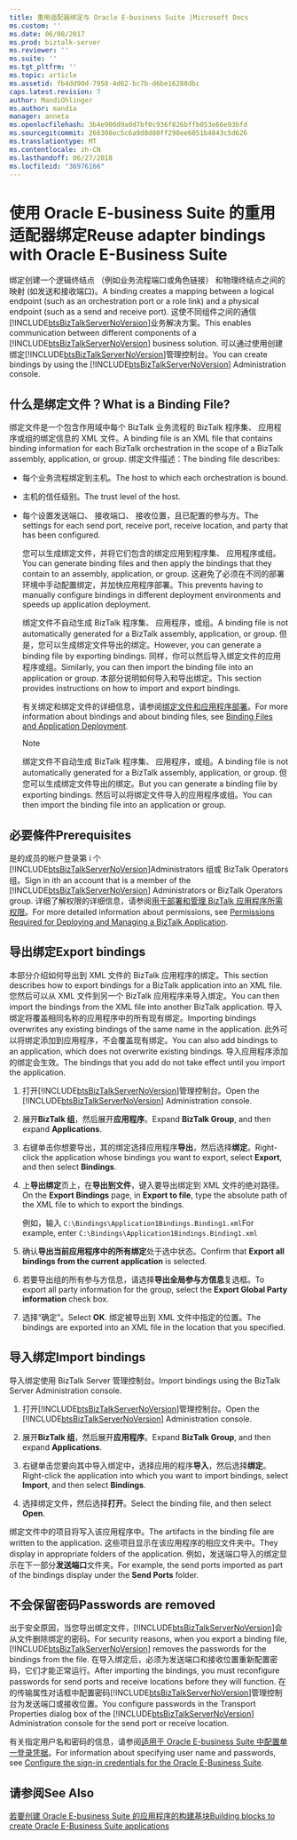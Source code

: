 ```yaml
---
title: 重用适配器绑定与 Oracle E-business Suite |Microsoft Docs
ms.custom: ''
ms.date: 06/08/2017
ms.prod: biztalk-server
ms.reviewer: ''
ms.suite: ''
ms.tgt_pltfrm: ''
ms.topic: article
ms.assetid: fb4dd90d-7958-4d62-bc7b-d6be16288dbc
caps.latest.revision: 7
author: MandiOhlinger
ms.author: mandia
manager: anneta
ms.openlocfilehash: 3b4e906d9a0d7bf0c936f826bffb053e66e93bfd
ms.sourcegitcommit: 266308ec5c6a9d8d80ff298ee6051b4843c5d626
ms.translationtype: MT
ms.contentlocale: zh-CN
ms.lasthandoff: 06/27/2018
ms.locfileid: "36976166"
---
```

# <a name="reuse-adapter-bindings-with-oracle-e-business-suite"></a><span data-ttu-id="3e29c-102">使用 Oracle E-business Suite 的重用适配器绑定</span><span class="sxs-lookup"><span data-stu-id="3e29c-102">Reuse adapter bindings with Oracle E-Business Suite</span></span>
<span data-ttu-id="3e29c-103">绑定创建一个逻辑终结点 （例如业务流程端口或角色链接） 和物理终结点之间的映射 (如发送和接收端口)。</span><span class="sxs-lookup"><span data-stu-id="3e29c-103">A binding creates a mapping between a logical endpoint (such as an orchestration port or a role link) and a physical endpoint (such as a send and receive port).</span></span> <span data-ttu-id="3e29c-104">这使不同组件之间的通信[!INCLUDE[btsBizTalkServerNoVersion](../../includes/btsbiztalkservernoversion-md.md)]业务解决方案。</span><span class="sxs-lookup"><span data-stu-id="3e29c-104">This enables communication between different components of a [!INCLUDE[btsBizTalkServerNoVersion](../../includes/btsbiztalkservernoversion-md.md)] business solution.</span></span> <span data-ttu-id="3e29c-105">可以通过使用创建绑定[!INCLUDE[btsBizTalkServerNoVersion](../../includes/btsbiztalkservernoversion-md.md)]管理控制台。</span><span class="sxs-lookup"><span data-stu-id="3e29c-105">You can create bindings by using the [!INCLUDE[btsBizTalkServerNoVersion](../../includes/btsbiztalkservernoversion-md.md)] Administration console.</span></span>  
  
## <a name="what-is-a-binding-file"></a><span data-ttu-id="3e29c-106">什么是绑定文件？</span><span class="sxs-lookup"><span data-stu-id="3e29c-106">What is a Binding File?</span></span>  
 <span data-ttu-id="3e29c-107">绑定文件是一个包含作用域中每个 BizTalk 业务流程的 BizTalk 程序集、 应用程序或组的绑定信息的 XML 文件。</span><span class="sxs-lookup"><span data-stu-id="3e29c-107">A binding file is an XML file that contains binding information for each BizTalk orchestration in the scope of a BizTalk assembly, application, or group.</span></span> <span data-ttu-id="3e29c-108">绑定文件描述：</span><span class="sxs-lookup"><span data-stu-id="3e29c-108">The binding file describes:</span></span>  
  
- <span data-ttu-id="3e29c-109">每个业务流程绑定到主机。</span><span class="sxs-lookup"><span data-stu-id="3e29c-109">The host to which each orchestration is bound.</span></span>  
  
- <span data-ttu-id="3e29c-110">主机的信任级别。</span><span class="sxs-lookup"><span data-stu-id="3e29c-110">The trust level of the host.</span></span>  
  
- <span data-ttu-id="3e29c-111">每个设置发送端口、 接收端口、 接收位置，且已配置的参与方。</span><span class="sxs-lookup"><span data-stu-id="3e29c-111">The settings for each send port, receive port, receive location, and party that has been configured.</span></span>  
  
  <span data-ttu-id="3e29c-112">您可以生成绑定文件，并将它们包含的绑定应用到程序集、 应用程序或组。</span><span class="sxs-lookup"><span data-stu-id="3e29c-112">You can generate binding files and then apply the bindings that they contain to an assembly, application, or group.</span></span> <span data-ttu-id="3e29c-113">这避免了必须在不同的部署环境中手动配置绑定，并加快应用程序部署。</span><span class="sxs-lookup"><span data-stu-id="3e29c-113">This prevents having to manually configure bindings in different deployment environments and speeds up application deployment.</span></span>  
  
  <span data-ttu-id="3e29c-114">绑定文件不自动生成 BizTalk 程序集、 应用程序，或组。</span><span class="sxs-lookup"><span data-stu-id="3e29c-114">A binding file is not automatically generated for a BizTalk assembly, application, or group.</span></span> <span data-ttu-id="3e29c-115">但是，您可以生成绑定文件导出的绑定。</span><span class="sxs-lookup"><span data-stu-id="3e29c-115">However, you can generate a binding file by exporting bindings.</span></span> <span data-ttu-id="3e29c-116">同样，你可以然后导入绑定文件的应用程序或组。</span><span class="sxs-lookup"><span data-stu-id="3e29c-116">Similarly, you can then import the binding file into an application or group.</span></span> <span data-ttu-id="3e29c-117">本部分说明如何导入和导出绑定。</span><span class="sxs-lookup"><span data-stu-id="3e29c-117">This section provides instructions on how to import and export bindings.</span></span>  
  
  <span data-ttu-id="3e29c-118">有关绑定和绑定文件的详细信息，请参阅[绑定文件和应用程序部署](../../core/binding-files-and-application-deployment.md)。</span><span class="sxs-lookup"><span data-stu-id="3e29c-118">For more information about bindings and about binding files, see [Binding Files and Application Deployment](../../core/binding-files-and-application-deployment.md).</span></span>

  > [!NOTE]
  >  <span data-ttu-id="3e29c-119">绑定文件不自动生成 BizTalk 程序集、 应用程序，或组。</span><span class="sxs-lookup"><span data-stu-id="3e29c-119">A binding file is not automatically generated for a BizTalk assembly, application, or group.</span></span> <span data-ttu-id="3e29c-120">但您可以生成绑定文件导出的绑定。</span><span class="sxs-lookup"><span data-stu-id="3e29c-120">But you can generate a binding file by exporting bindings.</span></span> <span data-ttu-id="3e29c-121">然后可以将绑定文件导入的应用程序或组。</span><span class="sxs-lookup"><span data-stu-id="3e29c-121">You can then import the binding file into an application or group.</span></span>  
 
## <a name="prerequisites"></a><span data-ttu-id="3e29c-122">必要條件</span><span class="sxs-lookup"><span data-stu-id="3e29c-122">Prerequisites</span></span>    
<span data-ttu-id="3e29c-123">是的成员的帐户登录第 i 个[!INCLUDE[btsBizTalkServerNoVersion](../../includes/btsbiztalkservernoversion-md.md)]Administrators 组或 BizTalk Operators 组。</span><span class="sxs-lookup"><span data-stu-id="3e29c-123">Sign in ith an account that is a member of the [!INCLUDE[btsBizTalkServerNoVersion](../../includes/btsbiztalkservernoversion-md.md)] Administrators or BizTalk Operators group.</span></span> <span data-ttu-id="3e29c-124">详细了解权限的详细信息，请参阅[用于部署和管理 BizTalk 应用程序所需权限](../../core/permissions-required-for-deploying-and-managing-a-biztalk-application.md)。</span><span class="sxs-lookup"><span data-stu-id="3e29c-124">For more detailed information about permissions, see [Permissions Required for Deploying and Managing a BizTalk Application](../../core/permissions-required-for-deploying-and-managing-a-biztalk-application.md).</span></span>

## <a name="export-bindings"></a><span data-ttu-id="3e29c-125">导出绑定</span><span class="sxs-lookup"><span data-stu-id="3e29c-125">Export bindings</span></span>

<span data-ttu-id="3e29c-126">本部分介绍如何导出到 XML 文件的 BizTalk 应用程序的绑定。</span><span class="sxs-lookup"><span data-stu-id="3e29c-126">This section describes how to export bindings for a BizTalk application into an XML file.</span></span> <span data-ttu-id="3e29c-127">您然后可以从 XML 文件到另一个 BizTalk 应用程序来导入绑定。</span><span class="sxs-lookup"><span data-stu-id="3e29c-127">You can then import the bindings from the XML file into another BizTalk application.</span></span> <span data-ttu-id="3e29c-128">导入绑定将覆盖相同名称的应用程序中的所有现有绑定。</span><span class="sxs-lookup"><span data-stu-id="3e29c-128">Importing bindings overwrites any existing bindings of the same name in the application.</span></span> <span data-ttu-id="3e29c-129">此外可以将绑定添加到应用程序，不会覆盖现有绑定。</span><span class="sxs-lookup"><span data-stu-id="3e29c-129">You can also add bindings to an application, which does not overwrite existing bindings.</span></span> <span data-ttu-id="3e29c-130">导入应用程序添加的绑定会生效。</span><span class="sxs-lookup"><span data-stu-id="3e29c-130">The bindings that you add do not take effect until you import the application.</span></span>  

1. <span data-ttu-id="3e29c-131">打开[!INCLUDE[btsBizTalkServerNoVersion](../../includes/btsbiztalkservernoversion-md.md)]管理控制台。</span><span class="sxs-lookup"><span data-stu-id="3e29c-131">Open the [!INCLUDE[btsBizTalkServerNoVersion](../../includes/btsbiztalkservernoversion-md.md)] Administration console.</span></span>  
  
2. <span data-ttu-id="3e29c-132">展开**BizTalk 组**，然后展开**应用程序**。</span><span class="sxs-lookup"><span data-stu-id="3e29c-132">Expand **BizTalk Group**, and then expand **Applications**.</span></span>  
  
3. <span data-ttu-id="3e29c-133">右键单击你想要导出，其的绑定选择应用程序**导出**，然后选择**绑定**。</span><span class="sxs-lookup"><span data-stu-id="3e29c-133">Right-click the application whose bindings you want to export, select **Export**, and then select **Bindings**.</span></span>  
  
4. <span data-ttu-id="3e29c-134">上**导出绑定**页上，在**导出到文件**，键入要导出绑定到 XML 文件的绝对路径。</span><span class="sxs-lookup"><span data-stu-id="3e29c-134">On the **Export Bindings** page, in **Export to file**, type the absolute path of the XML file to which to export the bindings.</span></span>  
  
    <span data-ttu-id="3e29c-135">例如，输入 `C:\Bindings\Application1Bindings.Binding1.xml`</span><span class="sxs-lookup"><span data-stu-id="3e29c-135">For example, enter `C:\Bindings\Application1Bindings.Binding1.xml`</span></span>  
  
5. <span data-ttu-id="3e29c-136">确认**导出当前应用程序中的所有绑定**处于选中状态。</span><span class="sxs-lookup"><span data-stu-id="3e29c-136">Confirm that **Export all bindings from the current application** is selected.</span></span>  
  
6. <span data-ttu-id="3e29c-137">若要导出组的所有参与方信息，请选择**导出全局参与方信息**复选框。</span><span class="sxs-lookup"><span data-stu-id="3e29c-137">To export all party information for the group, select the **Export Global Party information** check box.</span></span>  
  
7. <span data-ttu-id="3e29c-138">选择“确定”。</span><span class="sxs-lookup"><span data-stu-id="3e29c-138">Select **OK**.</span></span> <span data-ttu-id="3e29c-139">绑定被导出到 XML 文件中指定的位置。</span><span class="sxs-lookup"><span data-stu-id="3e29c-139">The bindings are exported into an XML file in the location that you specified.</span></span>  

## <a name="import-bindings"></a><span data-ttu-id="3e29c-140">导入绑定</span><span class="sxs-lookup"><span data-stu-id="3e29c-140">Import bindings</span></span>

<span data-ttu-id="3e29c-141">导入绑定使用 BizTalk Server 管理控制台。</span><span class="sxs-lookup"><span data-stu-id="3e29c-141">Import bindings using the BizTalk Server Administration console.</span></span>
  
1. <span data-ttu-id="3e29c-142">打开[!INCLUDE[btsBizTalkServerNoVersion](../../includes/btsbiztalkservernoversion-md.md)]管理控制台。</span><span class="sxs-lookup"><span data-stu-id="3e29c-142">Open the [!INCLUDE[btsBizTalkServerNoVersion](../../includes/btsbiztalkservernoversion-md.md)] Administration console.</span></span>  
  
2. <span data-ttu-id="3e29c-143">展开**BizTalk 组**，然后展开**应用程序**。</span><span class="sxs-lookup"><span data-stu-id="3e29c-143">Expand **BizTalk Group**, and then expand **Applications**.</span></span>  
  
3. <span data-ttu-id="3e29c-144">右键单击您要向其中导入绑定中，选择应用的程序**导入**，然后选择**绑定**。</span><span class="sxs-lookup"><span data-stu-id="3e29c-144">Right-click the application into which you want to import bindings, select **Import**, and then select **Bindings**.</span></span>  
  
4. <span data-ttu-id="3e29c-145">选择绑定文件，然后选择**打开**。</span><span class="sxs-lookup"><span data-stu-id="3e29c-145">Select the binding file, and then select **Open**.</span></span>  
  
<span data-ttu-id="3e29c-146">绑定文件中的项目将写入该应用程序中。</span><span class="sxs-lookup"><span data-stu-id="3e29c-146">The artifacts in the binding file are written to the application.</span></span> <span data-ttu-id="3e29c-147">这些项目显示在该应用程序的相应文件夹中。</span><span class="sxs-lookup"><span data-stu-id="3e29c-147">They display in appropriate folders of the application.</span></span> <span data-ttu-id="3e29c-148">例如，发送端口导入的绑定显示在下一部分**发送端口**文件夹。</span><span class="sxs-lookup"><span data-stu-id="3e29c-148">For example, the send ports imported as part of the bindings display under the **Send Ports** folder.</span></span>  
  
## <a name="passwords-are-removed"></a><span data-ttu-id="3e29c-149">不会保留密码</span><span class="sxs-lookup"><span data-stu-id="3e29c-149">Passwords are removed</span></span>  
<span data-ttu-id="3e29c-150">出于安全原因，当您导出绑定文件，[!INCLUDE[btsBizTalkServerNoVersion](../../includes/btsbiztalkservernoversion-md.md)]会从文件删除绑定的密码。</span><span class="sxs-lookup"><span data-stu-id="3e29c-150">For security reasons, when you export a binding file, [!INCLUDE[btsBizTalkServerNoVersion](../../includes/btsbiztalkservernoversion-md.md)] removes the passwords for the bindings from the file.</span></span> <span data-ttu-id="3e29c-151">在导入绑定后，必须为发送端口和接收位置重新配置密码，它们才能正常运行。</span><span class="sxs-lookup"><span data-stu-id="3e29c-151">After importing the bindings, you must reconfigure passwords for send ports and receive locations before they will function.</span></span> <span data-ttu-id="3e29c-152">在的传输属性对话框中配置密码[!INCLUDE[btsBizTalkServerNoVersion](../../includes/btsbiztalkservernoversion-md.md)]管理控制台为发送端口或接收位置。</span><span class="sxs-lookup"><span data-stu-id="3e29c-152">You configure passwords in the Transport Properties dialog box of the [!INCLUDE[btsBizTalkServerNoVersion](../../includes/btsbiztalkservernoversion-md.md)] Administration console for the send port or receive location.</span></span> 

<span data-ttu-id="3e29c-153">有关指定用户名和密码的信息，请参阅[适用于 Oracle E-business Suite 中配置单一登录凭据](../../adapters-and-accelerators/adapter-oracle-ebs/configure-the-sign-in-credentials-for-the-oracle-e-business-suite.md)。</span><span class="sxs-lookup"><span data-stu-id="3e29c-153">For information about specifying user name and passwords, see [Configure the sign-in credentials for the Oracle E-Business Suite](../../adapters-and-accelerators/adapter-oracle-ebs/configure-the-sign-in-credentials-for-the-oracle-e-business-suite.md).</span></span>
  
## <a name="see-also"></a><span data-ttu-id="3e29c-154">请参阅</span><span class="sxs-lookup"><span data-stu-id="3e29c-154">See Also</span></span>  
[<span data-ttu-id="3e29c-155">若要创建 Oracle E-business Suite 的应用程序的构建基块</span><span class="sxs-lookup"><span data-stu-id="3e29c-155">Building blocks to create Oracle E-Business Suite applications</span></span>](../../adapters-and-accelerators/adapter-oracle-ebs/building-blocks-to-create-oracle-e-business-suite-applications.md)